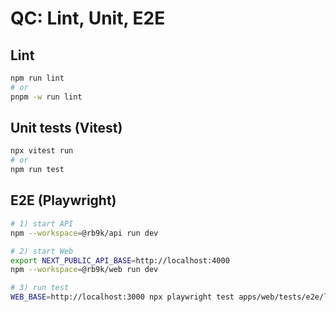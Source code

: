 # QC: Lint, Unit, E2E

## Lint

```bash
npm run lint
# or
pnpm -w run lint
```

## Unit tests (Vitest)

```bash
npx vitest run
# or
npm run test
```

## E2E (Playwright)

```bash
# 1) start API
npm --workspace=@rb9k/api run dev

# 2) start Web
export NEXT_PUBLIC_API_BASE=http://localhost:4000
npm --workspace=@rb9k/web run dev

# 3) run test
WEB_BASE=http://localhost:3000 npx playwright test apps/web/tests/e2e/login-flow.spec.ts
```
